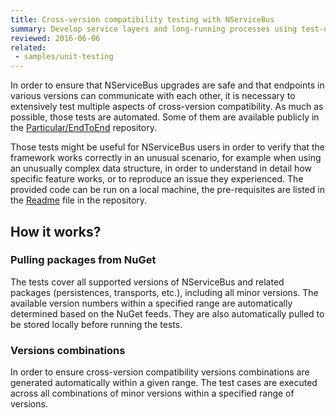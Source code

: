 ```yaml
---
title: Cross-version compatibility testing with NServiceBus
summary: Develop service layers and long-running processes using test-driven development.
reviewed: 2016-06-06
related:
 - samples/unit-testing
---
```


In order to ensure that NServiceBus upgrades are safe and that endpoints in various versions can communicate with each other, it is necessary to extensively test multiple aspects of cross-version compatibility. As much as possible, those tests are automated. Some of them are available publicly in the [Particular/EndToEnd](https://github.com/Particular/EndToEnd/) repository.

Those tests might be useful for NServiceBus users in order to verify that the framework works correctly in an unusual scenario, for example when using an unusually complex data structure, in order to understand in detail how specific feature works, or to reproduce an issue they experienced. The provided code can be run on a local machine, the pre-requisites are listed in the [Readme](https://github.com/Particular/EndToEnd/blob/master/README.md) file in the repository.


## How it works?


### Pulling packages from NuGet

The tests cover all supported versions of NServiceBus and related packages (persistences, transports, etc.), including all minor versions. The available version numbers within a specified range are automatically determined based on the NuGet feeds. They are also automatically pulled to be stored locally before running the tests.


### Versions combinations

In order to ensure cross-version compatibility versions combinations are generated automatically within a given range. The test cases are executed across all combinations of minor versions within a specified range of versions.

